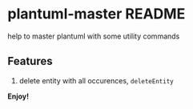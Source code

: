 # plantuml-master README

help to master plantuml with some utility commands

## Features

1. delete entity with all occurences, `deleteEntity`


**Enjoy!**
